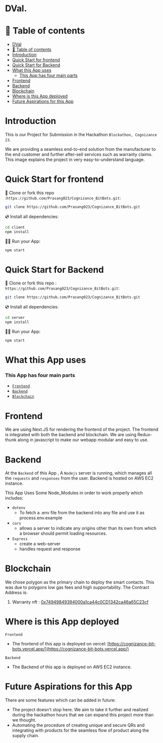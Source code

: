 # DVal.

# 🧭 Table of contents

- [DVal](#DVal)
- [🧭 Table of contents](#-table-of-contents)
- [Introduction](#introduction)
- [Quick Start for frontend](#quick-start-for-frontend)
- [Quick Start for Backend](#quick-start-for-backend)
- [What this App uses](#what-this-app-uses)
    - [This App has four main parts](#this-app-has-four-main-parts)
- [Frontend](#frontend)
- [Backend](#backend)
- [Blockchain](#blockchain)
- [Where is this App deployed](#where-is-this-app-deployed)
- [Future Aspirations for this App](#future-aspirations-for-this-app)



# Introduction

This is our Project for Submission in the Hackathon `Blockathon, Cognizance 23`.

We are providing a seamless end-to-end solution from the manufacturer to the end customer and further after-sell services such as warranty claims.
This image explains the project in very easy-to-understand language.

# Quick Start for frontend

📄 Clone or fork this repo :`https://github.com/Prasang023/Cognizance_BitBots.git`:

```sh
git clone https://github.com/Prasang023/Cognizance_BitBots.git
```

💿 Install all dependencies:

```sh
cd client
npm install
```

🚴‍♂️ Run your App:

```sh
npm start
```

# Quick Start for Backend

📄 Clone or fork this repo :
`https://github.com/Prasang023/Cognizance_BitBots.git`:

```sh
git clone https://github.com/Prasang023/Cognizance_BitBots.git
```

💿 Install all dependencies:

```sh
cd server
npm install
```

🚴‍♂️ Run your App:

```sh
npm start
```

# What this App uses

### This App has four main parts 
- [`Frontend`](#Frontend)
- [`Backend`](#Backend)
- [`Blockchain`](#Blockchain)


# Frontend

We are using Next.JS for rendering the frontend of the project. The frontend is integrated with both the backend and blockchain.
We are using Redux-thunk along in javascript to make our webapp modular and easy to use.

# Backend

At the `Backend` of this App , A `Nodejs` server is running, which manages all the `requests` and `responses` from the user. Backend is hosted on AWS EC2 instance.

This App Uses Some Node_Modules in order to work properly which includes:
- `dotenv`
    - To fetch a .env file from the backend into any file and use it as process.env.example
- `cors`
    - allows a server to indicate any origins other than its own from which a browser should permit loading resources.
- `Express`
  - create a web-server
  - handles request and response


# Blockchain

We chose polygon as the primary chain to deploy the smart contacts. This was due to polygons low gas fees and high supportability. 
The Contract Address is:
1. Warranty nft : [0x74949849394000a1ca44c0CD1342ca46a65C23cf](https://mumbai.polygonscan.com/address/0x74949849394000a1ca44c0CD1342ca46a65C23cf#code)

# Where is this App deployed

`Frontend` 
- The frontend of this app is deployed on vercel:
[https://cognizance-bit-bots.vercel.app/](https://cognizance-bit-bots.vercel.app/)

`Backend`
- The Backend of this app is deployed on AWS EC2 instance.

# Future Aspirations for this App

There are some features which can be added in future:
 - The project doesn't stop here. We aim to take it further and realized during the hackathon hours that we can expand this project more than we thought. 
 - Automating the procedure of creating unique and secure QRs and integrating with products for the seamless flow of product along the supply chain.
 
